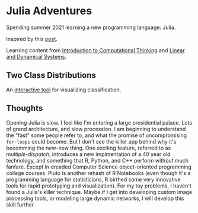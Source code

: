 # Julia Adventures

Spending summer 2021 learning a new programming language: Julia. 

Inspired by this [post](https://tobydriscoll.net/blog/matlab-vs.-julia-vs.-python/). 

Learning content from [Introduction to Computational Thinking](https://computationalthinking.mit.edu/Spring21/) and [Linear and Dynamical Systems](http://ee263.stanford.edu/).

## Two Class Distributions

An [interactive tool](https://binder.plutojl.org/v0.14.5/open?url=https%253A%252F%252Fraw.githubusercontent.com%252FBscout2011%252Fjulia_adventures%252Fmain%252Fdistributions.jl) for visualizing classification.

## Thoughts

Opening Julia is slow. I feel like I'm entering a large presidential palace. Lots of grand architecture, and slow procession. I am beginning to understand the "fast" some people refer to, and what the promise of uncompromising `for-loops` could become. But I don't see the killer app behind why it's becomming the new-new thing. One exciting feature, referred to as *multiple-dispatch*, introduces a new implmentation of a 40 year old technology, and something that R, Python, and C++ perform without much fanfare. Except in dreaded Computer Science object-oriented programming college courses. Pluto is another rehash of R Notebooks (even though it's a programming language for statisticians, R birthed some very innovative tools for rapid prototyping and visualization). For my toy problems, I haven't found a Julia's killer technique. Maybe if I get into developing custom image processing tools, or modeling large dynamic networks, I will develop this skill further.